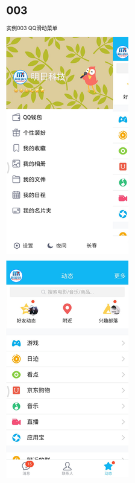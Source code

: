 # 003
实例003 QQ滑动菜单


![image](https://github.com/PhoeBe-NanMu/003/blob/master/app/screenshots/device-2017-12-22-183010.png)

![image](https://github.com/PhoeBe-NanMu/003/blob/master/app/screenshots/device-2017-12-22-183112.png)

